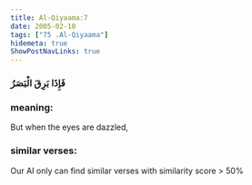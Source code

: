 ```yaml
---
title: Al-Qiyaama:7
date: 2005-02-10
tags: ["75 .Al-Qiyaama"]
hidemeta: true 
ShowPostNavLinks: true 
---
```

### فَإِذَا بَرِقَ الْبَصَرُ
### meaning: 
But when the eyes are dazzled,
### similar verses: 

Our AI only can find similar verses with similarity score > 50% 




